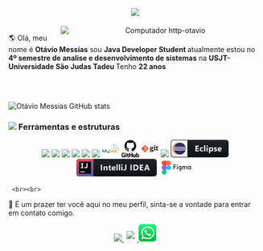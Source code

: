 <p align = "center">
  <img src = "https://media.giphy.com/media/MeJgB3yMMwIaHmKD4z/giphy.gif" width = "30%">
  <br> <br>

<img src="https://raw.githubusercontent.com/MicaelliMedeiros/micaellimedeiros/master/image/computer-illustration.png" min-width="400px" max-width="400px" width="400px" align="right" alt="Computador http-otavio">

<!--<img src="pc.svg" min-width="300px" max-width="300px" width="300px" align="right" alt="Computador">-->

<p align="left"> 
  🌎 Olá, meu nome é <strong>Otávio Messias</strong> sou <strong>Java Developer Student </strong> atualmente estou no <strong> 4º semestre de analise e desenvolvimento de sistemas</strong> na <strong> USJT- Universidade São Judas Tadeu </strong> Tenho <strong>22 anos</strong> 
</p>

<br><br>  
 
  
</p>  


![Otávio Messias GitHub stats](https://github-readme-stats.vercel.app/api?username=http-otavio&show_icons=true&theme=radical)

### <img src = "https://raw.githubusercontent.com/alexnaiman/alexnaiman/master/resources/pickaxe.png" width = "40px" /> Ferramentas e estruturas
<p align = "center">
  
<img src = "https://raw.githubusercontent.com/alexnaiman/alexnaiman/master/resources/dev/csharp.svg" height = "35px" style = "vertical-align: margem superior: 6px 4px" />


<img src = "https://raw.githubusercontent.com/alexnaiman/alexnaiman/master/resources/dev/css3.svg" height = "35px" style = "vertical-align: margem superior: 6px 4px" />
       
  <img src = "https://raw.githubusercontent.com/alexnaiman/alexnaiman/master/resources/dev/html.svg" height = "35px" style = "vertical-align: margem superior: 6px 4px" />

  <img src = "https://raw.githubusercontent.com/alexnaiman/alexnaiman/master/resources/dev/java.svg" height = "35px" style = "vertical-align: margem superior: 6px 4px" />


  <img src = "https://raw.githubusercontent.com/alexnaiman/alexnaiman/master/resources/dev/js.svg" height = "35px" style = "vertical-align: margem superior: 6px 4px" />
  

  <img src = "https://raw.githubusercontent.com/alexnaiman/alexnaiman/master/resources/dev/react_native.svg" height = "35px" style = "vertical-align: margem superior: 6px 4px" />

<img src = "https://raw.githubusercontent.com/http-otavio/http-otavio/670439c48e649b570e9c3da44ab939127685f393/mysql_original_wordmark_logo_icon_146417.svg" height = "35px" style = "vertical-align: margem superior: 6px 4px" /> 



<img src = "https://raw.githubusercontent.com/http-otavio/http-otavio/670439c48e649b570e9c3da44ab939127685f393/github_original_wordmark_logo_icon_146506.svg" height = "35px" style = "vertical-align: margem superior: 6px 4px" /> 


<img src = "https://raw.githubusercontent.com/http-otavio/http-otavio/670439c48e649b570e9c3da44ab939127685f393/git_original_wordmark_logo_icon_146510.svg" height = "35px" style = "vertical-align: margem superior: 6px 4px" /> 



  <img src = "https://raw.githubusercontent.com/alexnaiman/alexnaiman/master/resources/dev/sass.svg" height = "35px" style = "vertical-align: margem superior: 6px 4px" />


  <img src = "https://raw.githubusercontent.com/http-otavio/http-otavio/1b993c1a2532ccce5a3818be1b342570bf1ec5ce/eclipse_button_icon_151884.svg" height = "35px" style = "vertical-align: margem superior: 6px 4px" />    

  <img src = "https://raw.githubusercontent.com/http-otavio/http-otavio/9b29e62b29b168543808b14f61b54e7846e2a3b7/intellij_icon.svg" height = "35px" style = "vertical-align: margem superior: 6px 4px" />  

  

  <img src = "https://raw.githubusercontent.com/http-otavio/http-otavio/b05587ec7dc844bf5f0ad544bba8864ee8cd5edb/figma_icon.svg" height = "35px" style = "vertical-align: margem superior: 6px 4px" /> 

  

  
     <br><br>        

<p align="left">
  💌 É um prazer ter você aqui no meu perfil, sinta-se a vontade para entrar em contato comigo.
  </p>
<p align = "center">
  
  <a href="https://www.linkedin.com/in/ot%C3%A1vio-messias/">
    <img src = "https://raw.githubusercontent.com/alexnaiman/alexnaiman/master/resources/linkedin.webp" height = "35px" style = "margem: 5px;" />
  </a>
  
  <a href="otavio.mlemos20@gmail.com">
    <img src = "https://raw.githubusercontent.com/alexnaiman/alexnaiman/master/resources/gmail.png" height = "30px" style = "margin: 5px;" />
  </a>

<a href="https://api.whatsapp.com/send?phone=5511973722075/" >
<img src = "https://raw.githubusercontent.com/http-otavio/http-otavio/b90c49e77a3d301ae55b8324f255573e06b01e24/whatsapp_icon.svg" height = "35px" style = "vertical-align: margem superior: 6px 4px" /> 
</a>

</p>
